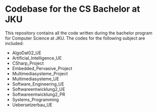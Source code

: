 # Codebase for the CS Bachelor at JKU #

This repository contains all the code written during the bachelor program for Computer Science at JKU. The codes for the following subject are included:

- AlgoDat02_UE
- Artificial_Intelligence_UE
- CSharp_Project
- Embedded_Pervasive_Project
- Multimediasysteme_Project
- Multimediasysteme_UE
- Software_Engineering_UE
- Softwareentwicklung2_UE
- Softwareentwicklung2_PR
- Systems_Programming
- Uebersetzerbau_UE
